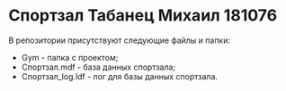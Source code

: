 # Спортзал Табанец Михаил 181076
В репозитории присутствуют следующие файлы и папки:
* Gym - папка с проектом;
* Спортзал.mdf - база данных спортзала;
* Спортзал_log.ldf - лог для базы данных спортзала.
